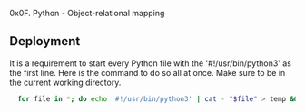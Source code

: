 0x0F. Python - Object-relational mapping

## Deployment

It is a requirement to start every Python file with the '#!/usr/bin/python3' as the first line.
Here is the command to do so all at once. Make sure to be in the current working directory. 

```bash
  for file in *; do echo '#!/usr/bin/python3' | cat - "$file" > temp && mv temp "$file"; done

```
